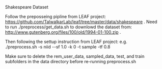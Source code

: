 Shakespeare Dataset

Follow the preposseing pipline from LEAF project: https://github.com/TalwalkarLab/leaf/tree/master/data/shakespeare .
Need to run ./preprocess/get_data.sh to downlowd the dataset from: http://www.gutenberg.org/files/100/old/1994-01-100.zip .

Then following the settup instruction from LEAF project:
e.g. 
./preprocess.sh -s niid --sf 1.0 -k 0 -t sample -tf 0.8 

Make sure to delete the rem_user_data, sampled_data, test, and train subfolders in the data directory before re-running preprocess.sh